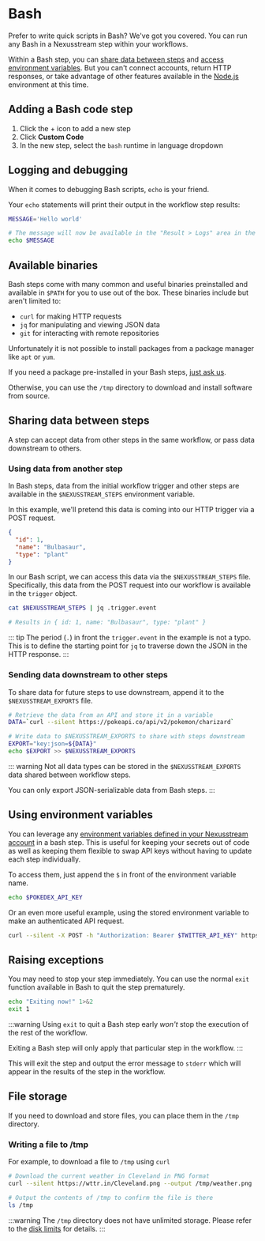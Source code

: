 # Bash

Prefer to write quick scripts in Bash? We've got you covered. You can run any Bash in a Nexusstream step within your workflows.

Within a Bash step, you can [share data between steps](/code/bash/#sharing-data-between-steps) and [access environment variables](/code/bash/#using-environment-variables). But you can't connect accounts, return HTTP responses, or take advantage of other features available in the [Node.js](/code/nodejs/) environment at this time.

## Adding a Bash code step

1. Click the + icon to add a new step
2. Click **Custom Code**
3. In the new step, select the `bash` runtime in language dropdown

## Logging and debugging

When it comes to debugging Bash scripts, `echo` is your friend.

Your `echo` statements will print their output in the workflow step results:

```bash
MESSAGE='Hello world'

# The message will now be available in the "Result > Logs" area in the workflow step
echo $MESSAGE
```

## Available binaries

Bash steps come with many common and useful binaries preinstalled and available in `$PATH` for you to use out of the box. These binaries include but aren't limited to:

- `curl` for making HTTP requests
- `jq` for manipulating and viewing JSON data
- `git` for interacting with remote repositories

Unfortunately it is not possible to install packages from a package manager like `apt` or `yum`.

If you need a package pre-installed in your Bash steps, [just ask us](https://khulnasoft.com/support).

Otherwise, you can use the `/tmp` directory to download and install software from source.

## Sharing data between steps

A step can accept data from other steps in the same workflow, or pass data downstream to others.

### Using data from another step

In Bash steps, data from the initial workflow trigger and other steps are available in the `$NEXUSSTREAM_STEPS` environment variable.

In this example, we'll pretend this data is coming into our HTTP trigger via a POST request.

```json
{
  "id": 1,
  "name": "Bulbasaur",
  "type": "plant"
}
```

In our Bash script, we can access this data via the `$NEXUSSTREAM_STEPS` file. Specifically, this data from the POST request into our workflow is available in the `trigger` object.

```bash
cat $NEXUSSTREAM_STEPS | jq .trigger.event

# Results in { id: 1, name: "Bulbasaur", type: "plant" }
```

::: tip
The period (`.`) in front the `trigger.event` in the example is not a typo. This is to define the starting point for `jq` to traverse down the JSON in the HTTP response.
:::

### Sending data downstream to other steps

To share data for future steps to use downstream, append it to the `$NEXUSSTREAM_EXPORTS` file.

```bash
# Retrieve the data from an API and store it in a variable
DATA=`curl --silent https://pokeapi.co/api/v2/pokemon/charizard`

# Write data to $NEXUSSTREAM_EXPORTS to share with steps downstream
EXPORT="key:json=${DATA}"
echo $EXPORT >> $NEXUSSTREAM_EXPORTS
```

::: warning
Not all data types can be stored in the `$NEXUSSTREAM_EXPORTS` data shared between workflow steps.

You can only export JSON-serializable data from Bash steps.
:::

## Using environment variables

You can leverage any [environment variables defined in your Nexusstream account](/environment-variables/#environment-variables) in a bash step. This is useful for keeping your secrets out of code as well as keeping them flexible to swap API keys without having to update each step individually.

To access them, just append the `$` in front of the environment variable name.

```bash
echo $POKEDEX_API_KEY
```

Or an even more useful example, using the stored environment variable to make an authenticated API request.

```bash
curl --silent -X POST -h "Authorization: Bearer $TWITTER_API_KEY" https://api.twitter.com/2/users/@nexusstream/mentions
```

## Raising exceptions

You may need to stop your step immediately. You can use the normal `exit` function available in Bash to quit the step prematurely.

```bash
echo "Exiting now!" 1>&2
exit 1
```

:::warning
Using `exit` to quit a Bash step early _won't_ stop the execution of the rest of the workflow.

Exiting a Bash step will only apply that particular step in the workflow.
:::

This will exit the step and output the error message to `stderr` which will appear in the results of the step in the workflow.

## File storage

If you need to download and store files, you can place them in the `/tmp` directory.

### Writing a file to /tmp

For example, to download a file to `/tmp` using `curl`

```bash
# Download the current weather in Cleveland in PNG format
curl --silent https://wttr.in/Cleveland.png --output /tmp/weather.png

# Output the contents of /tmp to confirm the file is there
ls /tmp
```

:::warning
The `/tmp` directory does not have unlimited storage. Please refer to the [disk limits](/limits/#disk) for details.
:::
